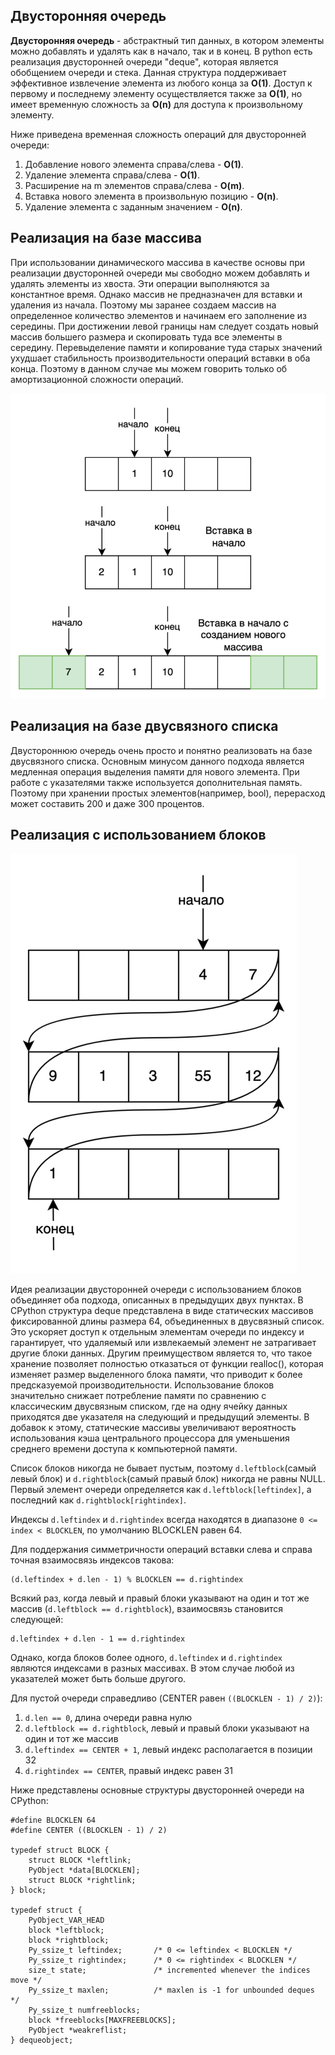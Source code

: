 ## Двусторонняя очередь

**Двусторонняя очередь** - абстрактный тип данных, в котором элементы можно добавлять и удалять как в начало, так и в
конец. В python есть реализация двусторонней очереди "deque", которая является обобщением очереди и стека. Данная
структура поддерживает эффективное извлечение элемента из любого конца за **O(1)**. Доступ к первому и последнему
элементу осуществляется также за **O(1)**, но имеет временную сложность за **O(n)** для доступа к произвольному
элементу.

Ниже приведена временная сложность операций для двусторонней очереди:

1. Добавление нового элемента справа/слева - **O(1)**.
2. Удаление элемента справа/слева - **O(1)**.
3. Расширение на m элементов справа/слева - **O(m)**.
4. Вставка нового элемента в произвольную позицию - **O(n)**.
5. Удаление элемента с заданным значением - **O(n)**.

## Реализация на базе массива

При использовании динамического массива в качестве основы при реализации двусторонней очереди мы свободно можем
добавлять и удалять элементы из хвоста. Эти операции выполняются за константное время. Однако массив не предназначен для
вставки и удаления из начала. Поэтому мы заранее создаем массив на определенное количество элементов и начинаем его
заполнение из середины. При достижении левой границы нам следует создать новый массив большего размера и скопировать
туда все элементы в середину. Перевыделение памяти и копирование туда старых значений ухудшает стабильность
производительности операций вставки в оба конца. Поэтому в данном случае мы можем говорить только об амортизационной
сложности операций.

![Реализация на базе массива](../img/deque_1.png)

## Реализация на базе двусвязного списка

Двустороннюю очередь очень просто и понятно реализовать на базе двусвязного списка. Основным минусом данного подхода
является медленная операция выделения памяти для нового элемента. При работе с указателями также используется
дополнительная память. Поэтому при хранении простых элементов(например, bool), перерасход может составить 200 и даже 300
процентов.

## Реализация с использованием блоков

![Реализация с использованием блоков](../img/deque_2.png)

Идея реализации двусторонней очереди с использованием блоков объединяет оба подхода, описанных в предыдущих двух
пунктах. В CPython структура deque представлена в виде статических массивов фиксированной длины размера 64, объединенных
в двусвязный список. Это ускоряет доступ к отдельным элементам очереди по индексу и гарантирует, что удаляемый или
извлекаемый элемент не затрагивает другие блоки данных. Другим преимуществом является то, что такое хранение позволяет
полностью отказаться от функции realloc(), которая изменяет размер выделенного блока памяти, что приводит к более
предсказуемой производительности. Использование блоков значительно снижает потребление памяти по сравнению с
классическим двусвязным списком, где на одну ячейку данных приходятся две указателя на следующий и предыдущий элементы.
В добавок к этому, статические массивы увеличивают вероятность использования кэша центрального процессора для уменьшения
среднего времени доступа к компьютерной памяти.

Список блоков никогда не бывает пустым, поэтому ``d.leftblock``(самый левый блок) и ``d.rightblock``(самый правый блок)
никогда не равны NULL. Первый элемент очереди определяется как ``d.leftblock[leftindex]``, а последний
как ``d.rightblock[rightindex]``.

Индексы ``d.leftindex`` и ``d.rightindex`` всегда находятся в диапазоне ``0 <= index < BLOCKLEN``, по умолчанию BLOCKLEN
равен 64.

Для поддержания симметричности операций вставки слева и справа точная взаимосвязь индексов такова:

```
(d.leftindex + d.len - 1) % BLOCKLEN == d.rightindex
```

Всякий раз, когда левый и правый блоки указывают на один и тот же массив (``d.leftblock == d.rightblock``), взаимосвязь
становится следующей:

```
d.leftindex + d.len - 1 == d.rightindex
```

Однако, когда блоков более одного, ``d.leftindex`` и ``d.rightindex`` являются индексами в разных массивах. В этом
случае любой из указателей может быть больше другого.

Для пустой очереди справедливо (CENTER равен ``((BLOCKLEN - 1) / 2)``):

1. ``d.len == 0``, длина очереди равна нулю
1. ``d.leftblock == d.rightblock``, левый и правый блоки указывают на один и тот же массив
1. ``d.leftindex == CENTER + 1``, левый индекс располагается в позиции 32
1. ``d.rightindex == CENTER``, правый индекс равен 31

Ниже представлены основные структуры двусторонней очереди на CPython:

```
#define BLOCKLEN 64
#define CENTER ((BLOCKLEN - 1) / 2)

typedef struct BLOCK {
    struct BLOCK *leftlink;
    PyObject *data[BLOCKLEN];
    struct BLOCK *rightlink;
} block;

typedef struct {
    PyObject_VAR_HEAD
    block *leftblock;
    block *rightblock;
    Py_ssize_t leftindex;       /* 0 <= leftindex < BLOCKLEN */
    Py_ssize_t rightindex;      /* 0 <= rightindex < BLOCKLEN */
    size_t state;               /* incremented whenever the indices move */
    Py_ssize_t maxlen;          /* maxlen is -1 for unbounded deques */
    Py_ssize_t numfreeblocks;
    block *freeblocks[MAXFREEBLOCKS];
    PyObject *weakreflist;
} dequeobject;
```